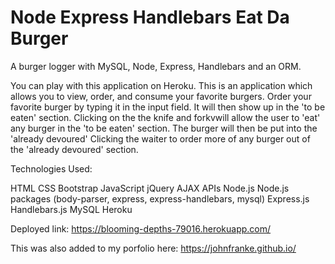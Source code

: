 # Node Express Handlebars Eat Da Burger

A burger logger with MySQL, Node, Express, Handlebars and an ORM.

You can play with this application on Heroku. This is an application which allows you to view, order, and consume your favorite burgers. Order your favorite burger by typing it in the input field. It will then show up in the 'to be eaten' section. Clicking on the the knife and forkvwill allow the user to 'eat' any burger in the 'to be eaten' section. The burger will then be put into the 'already devoured'  Clicking the waiter to order more of any burger out of the 'already devoured' section.

Technologies Used: 

HTML
CSS
Bootstrap
JavaScript
jQuery
AJAX
APIs
Node.js
Node.js packages (body-parser, express, express-handlebars, mysql)
Express.js
Handlebars.js
MySQL
Heroku

Deployed link: https://blooming-depths-79016.herokuapp.com/

This was also added to my porfolio here: https://johnfranke.github.io/ 